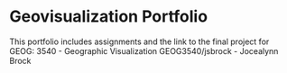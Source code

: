 # Geovisualization Portfolio
This portfolio includes assignments and the link to the final project for GEOG: 3540 - Geographic Visualization
GEOG3540/jsbrock - Jocealynn Brock
